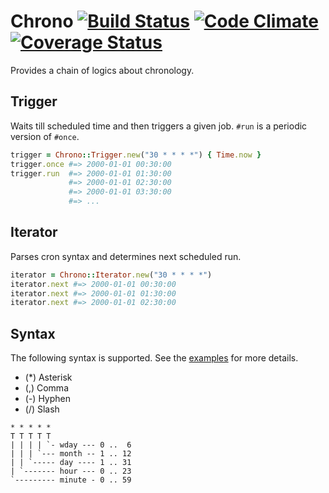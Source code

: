 # Chrono [![Build Status](https://travis-ci.org/r7kamura/chrono.png)](https://travis-ci.org/r7kamura/chrono) [![Code Climate](https://codeclimate.com/github/r7kamura/chrono.png)](https://codeclimate.com/github/r7kamura/chrono) [![Coverage Status](https://coveralls.io/repos/r7kamura/chrono/badge.png?branch=master&cache-version=1)](https://coveralls.io/r/r7kamura/chrono?branch=master)

Provides a chain of logics about chronology.

## Trigger
Waits till scheduled time and then triggers a given job. `#run` is a periodic version of `#once`.

```ruby
trigger = Chrono::Trigger.new("30 * * * *") { Time.now }
trigger.once #=> 2000-01-01 00:30:00
trigger.run  #=> 2000-01-01 01:30:00
             #=> 2000-01-01 02:30:00
             #=> 2000-01-01 03:30:00
             #=> ...
```

## Iterator
Parses cron syntax and determines next scheduled run.

```ruby
iterator = Chrono::Iterator.new("30 * * * *")
iterator.next #=> 2000-01-01 00:30:00
iterator.next #=> 2000-01-01 01:30:00
iterator.next #=> 2000-01-01 02:30:00
```

## Syntax
The following syntax is supported.
See the [examples](https://github.com/r7kamura/chrono/blob/master/spec/chrono/iterator_spec.rb)
for more details.

* (*) Asterisk
* (,) Comma
* (-) Hyphen
* (/) Slash

```
* * * * *
T T T T T
| | | | `- wday --- 0 ..  6
| | | `--- month -- 1 .. 12
| | `----- day ---- 1 .. 31
| `------- hour --- 0 .. 23
`--------- minute - 0 .. 59
```
